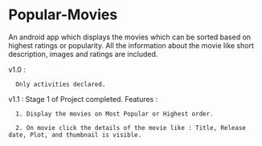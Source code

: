 # Popular-Movies

An android app which displays the movies which can be sorted based on highest ratings or popularity.
All the information about the movie like short description, images and ratings are included.

v1.0 : 

      Only activities declared.

v1.1 : 
Stage 1 of Project completed.
Features : 

      1. Display the movies on Most Popular or Highest order.
      
      2. On movie click the details of the movie like : Title, Release date, Plot, and thumbnail is visible.
